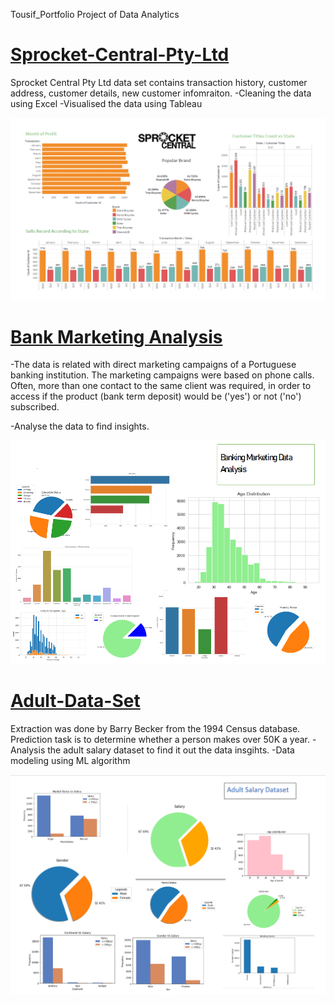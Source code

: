 Tousif_Portfolio
Project of Data Analytics 




# [Sprocket-Central-Pty-Ltd](https://github.com/tousifrad/Sprocket-Central-Pty-Ltd)

Sprocket Central Pty Ltd data set contains transaction history, customer address, customer details, new customer infomraiton.
-Cleaning the data using Excel
-Visualised the data using Tableau
 
 
![](https://github.com/tousifrad/Portfolio/blob/main/images/Sprocket%20Central%20Pty%20Ltd.png)




# [Bank Marketing Analysis ](https://github.com/tousifrad/Bank-Marketing-Analysis)
-The data is related with direct marketing campaigns of a Portuguese banking institution. The marketing campaigns were based on phone calls. Often, more than one contact to the same client was required, in order to access if the product (bank term deposit) would be ('yes') or not ('no') subscribed.

-Analyse the data to find insights.

 

![](https://github.com/tousifrad/Portfolio/blob/main/images/Banking%20Market%20Data%20Analysis.PNG)



# [Adult-Data-Set](https://github.com/tousifrad/Adult-Data-Set)

Extraction was done by Barry Becker from the 1994 Census database. Prediction task is to determine whether a person makes over 50K a year.
-Analysis the adult salary dataset to find it out the data insgihts.
-Data modeling using ML algorithm

![](https://github.com/tousifrad/Portfolio/blob/main/images/Adult%20Salary%20Dataset.PNG)
